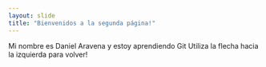 ```yaml
---
layout: slide
title: "Bienvenidos a la segunda página!"
---
```

Mi nombre es Daniel Aravena y estoy aprendiendo Git
Utiliza la flecha hacia la izquierda para volver!
